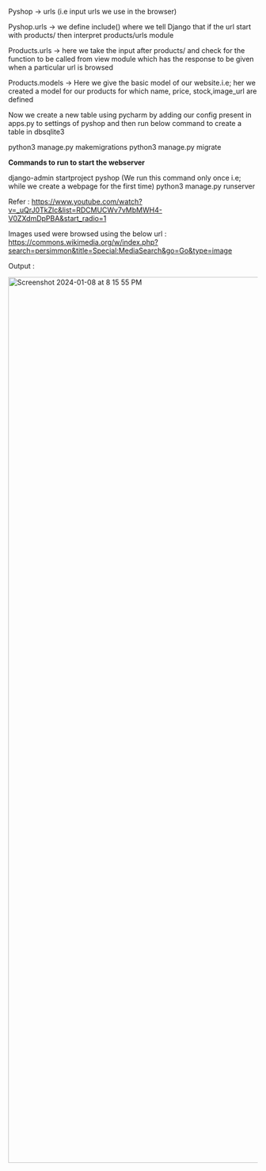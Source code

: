 
Pyshop -> urls (i.e input urls we use in the browser)

Pyshop.urls -> we define include() where we tell Django that if the url start with products/ then interpret products/urls module

Products.urls -> here we take the input after products/ and check for the function to be called from view module which has the response to be given when a particular url is browsed

Products.models -> Here we give the basic model of our website.i.e; her we created a model for our products for which name, price, stock,image_url are defined


Now we create a new table using pycharm by adding our config present in apps.py to settings of pyshop and then run below command to create a table in dbsqlite3 


python3 manage.py makemigrations
python3 manage.py migrate



**Commands to run to start the webserver**

django-admin startproject pyshop (We run this command only once i.e; while we create a webpage for the first time)
python3 manage.py runserver

Refer : https://www.youtube.com/watch?v=_uQrJ0TkZlc&list=RDCMUCWv7vMbMWH4-V0ZXdmDpPBA&start_radio=1

Images used were browsed using the below url : 
https://commons.wikimedia.org/w/index.php?search=persimmon&title=Special:MediaSearch&go=Go&type=image




Output :


<img width="1789" alt="Screenshot 2024-01-08 at 8 15 55 PM" src="https://github.com/pinky8798/FruitStore/assets/22396760/9129e13a-16b5-49b8-b51c-df3315191efb">
